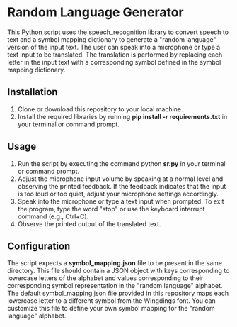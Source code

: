 # Random Language Generator

This Python script uses the speech_recognition library to convert speech to text and a symbol mapping dictionary to generate a "random language" version of the input text. The user can speak into a microphone or type a text input to be translated. The translation is performed by replacing each letter in the input text with a corresponding symbol defined in the symbol mapping dictionary.

## Installation

1. Clone or download this repository to your local machine.
2. Install the required libraries by running **pip install -r requirements.txt** in your terminal or command prompt.

## Usage

1. Run the script by executing the command python **sr.py** in your terminal or command prompt.
2. Adjust the microphone input volume by speaking at a normal level and observing the printed feedback. If the feedback indicates that the input is too loud or too quiet, adjust your microphone settings accordingly.
3. Speak into the microphone or type a text input when prompted. To exit the program, type the word "stop" or use the keyboard interrupt command (e.g., Ctrl+C).
4. Observe the printed output of the translated text.

## Configuration

The script expects a **symbol_mapping.json** file to be present in the same directory. This file should contain a JSON object with keys corresponding to lowercase letters of the alphabet and values corresponding to their corresponding symbol representation in the "random language" alphabet. The default symbol_mapping.json file provided in this repository maps each lowercase letter to a different symbol from the Wingdings font. You can customize this file to define your own symbol mapping for the "random language" alphabet.
